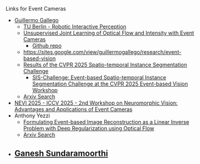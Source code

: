 Links for Event Cameras
- [Guillermo Gallego](https://github.com/guillermogb)
  - [TU Berlin - Robotic Interactive Perception](https://github.com/tub-rip)
  - [Unsupervised Joint Learning of Optical Flow and Intensity with Event Cameras](https://arxiv.org/abs/2503.17262)
    - [Github repo](https://github.com/tub-rip/e2fai) 
  - https://sites.google.com/view/guillermogallego/research/event-based-vision
  - [Results of the CVPR 2025 Spatio-temporal Instance Segmentation Challenge](https://github.com/tub-rip/MouseSIS/blob/main/docs/challenge_results.md)
    - [SIS-Challenge: Event-based Spatio-temporal Instance Segmentation Challenge at the CVPR 2025 Event-based Vision Workshop](https://arxiv.org/abs/2508.12813)
  - [Arxiv Search](https://arxiv.org/search/cs?query=Gallego%2C+Guillermo&searchtype=author&abstracts=show&order=-announced_date_first&size=50)   
- [NEVI 2025 - ICCV 2025 - 2nd Workshop on Neuromorphic Vision: Advantages and Applications of Event Cameras](https://sites.google.com/view/nevi-2025/home-page) 
- Anthony Yezzi
  - [Formulating Event-based Image Reconstruction as a Linear Inverse Problem with Deep Regularization using Optical Flow](https://arxiv.org/abs/2112.06242)
  - [Arxiv Search](https://arxiv.org/search/cs?searchtype=author&query=Yezzi,+A)
- [Ganesh Sundaramoorthi](http://ganeshsun.com/)
  - 

